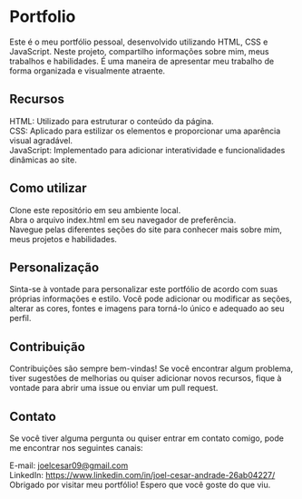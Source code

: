 # Portfolio
Este é o meu portfólio pessoal, desenvolvido utilizando HTML, CSS e JavaScript. Neste projeto, compartilho informações sobre mim, meus trabalhos e habilidades. É uma maneira de apresentar meu trabalho de forma organizada e visualmente atraente.

## Recursos
HTML: Utilizado para estruturar o conteúdo da página. <br />
CSS: Aplicado para estilizar os elementos e proporcionar uma aparência visual agradável.  <br />
JavaScript: Implementado para adicionar interatividade e funcionalidades dinâmicas ao site.

## Como utilizar
Clone este repositório em seu ambiente local.  <br />
Abra o arquivo index.html em seu navegador de preferência.  <br />
Navegue pelas diferentes seções do site para conhecer mais sobre mim, meus projetos e habilidades.

## Personalização
Sinta-se à vontade para personalizar este portfólio de acordo com suas próprias informações e estilo. Você pode adicionar ou modificar as seções, alterar as cores, fontes e imagens para torná-lo único e adequado ao seu perfil.

## Contribuição
Contribuições são sempre bem-vindas! Se você encontrar algum problema, tiver sugestões de melhorias ou quiser adicionar novos recursos, fique à vontade para abrir uma issue ou enviar um pull request.

## Contato
Se você tiver alguma pergunta ou quiser entrar em contato comigo, pode me encontrar nos seguintes canais:

E-mail: joelcesar09@gmail.com  <br />
LinkedIn: https://www.linkedin.com/in/joel-cesar-andrade-26ab04227/ <br />
Obrigado por visitar meu portfólio! Espero que você goste do que viu.
